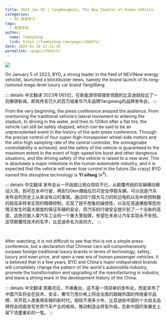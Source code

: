 ```yaml
---
title: 2023 Jan-05 | YangWangAuto, The New Chepter of Human Vehicle
categories: 
  - 02-英语学习
tags: 
  - 英语写作
author: 
  name: TommyZeng
  link: https://tommyzeng.com/pages/1b697e/
date: 2023-01-16 17:21:26
permalink: /pages/d56dc5/
---
```


![](https://gcore.jsdelivr.net/gh/TommyZeng777/picgo/img/202301100635616.jpg)

On January 5 of 2023, BYD, a strong leader in the field of NEV(New energy vehicle), launched a blockbuster news, namely the brand launch of its long-rumored mega-level luxury car brand YangWang.<!-- more -->

::: details 中文翻译
2023年1月5日，在新能源领域强势领跑的比亚迪就投出了一则重磅新闻，即其传言已久的百万级豪华汽车品牌Yangwang的品牌发布会。
:::
<br>

From the very beginning, the press conference amazed the audience. From overturning the traditional vehicle's lateral movement to entering the stadium, to driving in the water, and then to 120km after a flat tire, the vehicle can still be safely stopped, which can be said to be an unprecedented event in the history of the auto press conference. Through the precise control of four super-high-horsepower wheel-side motors and the ultra-high sampling rate of the central controller, the unimaginabe controllability is achieved, and the safety of the vehicle is guaranteed to the maximum extent in the event of high-speed tire burst and other dangerous situations, and the driving safety of the vehicle is raised to a new level. This is absolutely a major milestone in the human automobile industry, and it is expected that the vehicle will never lose control in the future.(So crazy) BYD named this disruptive technology is **Yi sifang** ($e^4$).

::: details 中文翻译
发布会从一开始就让观众惊叹不已，从颠覆传统的车辆横向移动入场，到可在水中行驶，再到120km爆胎后仍可安全停稳车辆，可以说是汽车发布会的历史上从来没有过的事情。通过四个超大马力的轮边电机以及中央控制器的超高采样率实现的精确控制，实现了超乎想象的操控性，以及在高速爆胎等危险情况发生时最大限度的保证车辆的安全，将汽车的行驶安全提升到了一个全新的高度，这绝对是人类汽车工业的一个重大里程碑，有望在未来让汽车实现永不失控。这项颠覆性技术的名字，比亚迪命名为易四方。
:::

<br>

After watching, it is not difficult to see that this is not a simple press conference, but a declaration that Chinese cars will comprehensively surpass foreign traditional luxury brands in terms of technology, safety, luxury and even price, and open a new era of human passenger vehicles. It is believed that in a few years, BYD and China's major independent brands will completely change the pattern of the world's automobile industry, promote the transformation and upgrading of the manufacturing in industry, and leave a strong mark in the development history of the China.

::: details 中文翻译
观看完后，不难看出，这不是一场简单的发布会，而是宣布了中国汽车将会在技术、安全、奢华乃至价格上将会全面的超越外国的传统豪华品牌，并开启人类乘用车辆的新时代。相信不用多少年，比亚迪和中国的个大自主品牌将会彻底改写世界汽车产业的格局，推动制造业转型升级，在新中国的发展史上留下浓墨重彩的一笔。
:::


